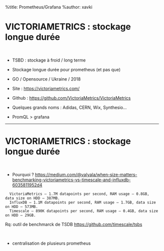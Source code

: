 %title: Prometheus/Grafana
%author: xavki


# VICTORIAMETRICS : stockage longue durée



<br>


* TSBD : stockage à froid / long terme

* Stockage longue durée pour prometheus (et pas que)

* GO / Opensource / Ukraine / 2018

* Site : https://victoriametrics.com/

* Github : https://github.com/VictoriaMetrics/VictoriaMetrics

* Quelques grands noms : Adidas, CERN, Wix, Synthesio...

* PromQL > grafana

------------------------------------------------------------------------------------------

# VICTORIAMETRICS : stockage longue durée


<br>


* Pourquoi ? 
https://medium.com/@valyala/when-size-matters-benchmarking-victoriametrics-vs-timescale-and-influxdb-6035811952d4

```
  VictoriaMetrics — 1.7M datapoints per second, RAM usage — 0.8GB, data size on HDD — 387MB.
  InfluxDB — 1.1M datapoints per second, RAM usage — 1.7GB, data size on HDD — 573MB.
  Timescale — 890K datapoints per second, RAM usage — 0.4GB, data size on HDD — 29GB.
```

Rq: outil de benchmarck de TSDB https://github.com/timescale/tsbs

<br>


* centralisation de plusieurs prometheus
